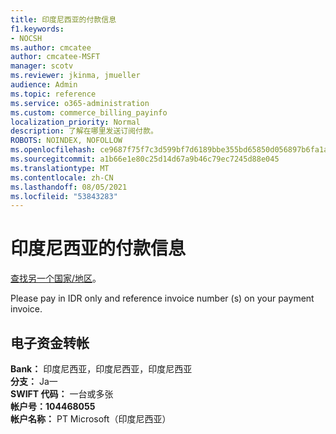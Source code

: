 ```yaml
---
title: 印度尼西亚的付款信息
f1.keywords:
- NOCSH
ms.author: cmcatee
author: cmcatee-MSFT
manager: scotv
ms.reviewer: jkinma, jmueller
audience: Admin
ms.topic: reference
ms.service: o365-administration
ms.custom: commerce_billing_payinfo
localization_priority: Normal
description: 了解在哪里发送订阅付款。
ROBOTS: NOINDEX, NOFOLLOW
ms.openlocfilehash: ce9687f75f7c3d599bf7d6189bbe355bd65850d056897b6fa1add789bd52d8ab
ms.sourcegitcommit: a1b66e1e80c25d14d67a9b46c79ec7245d88e045
ms.translationtype: MT
ms.contentlocale: zh-CN
ms.lasthandoff: 08/05/2021
ms.locfileid: "53843283"
---
```

# <a name="payment-information-for-indonesia"></a>印度尼西亚的付款信息

[查找另一个国家/地区](../billing-and-payments/pay-for-your-subscription.md)。

Please pay in IDR only and reference invoice number (s) on your payment invoice.

## <a name="electronic-funds-transfer"></a>电子资金转帐

**Bank：** 印度尼西亚，印度尼西亚，印度尼西亚  
**分支：** Ja一  
**SWIFT 代码：** 一台或多张  
**帐户号：104468055**  
**帐户名称：** PT Microsoft（印度尼西亚）
